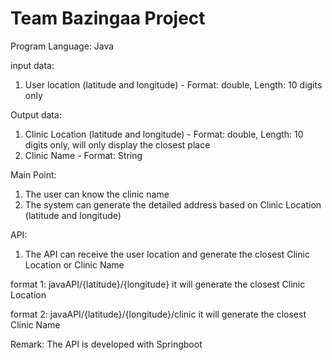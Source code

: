 # Team Bazingaa Project

Program Language: 
Java

input data: 
1. User location (latitude and longitude) - Format: double, Length: 10 digits only

Output data:
1. Clinic Location (latitude and longitude) - Format: double, Length: 10 digits only, will only display the closest place
2. Clinic Name - Format: String

Main Point:
1. The user can know the clinic name
2. The system can generate the detailed address based on Clinic Location (latitude and longitude)

API:
1. The API can receive the user location and generate the closest Clinic Location or Clinic Name

format 1: javaAPI/{latitude}/{longitude}
it will generate the closest Clinic Location

format 2: javaAPI/{latitude}/{longitude}/clinic
it will generate the closest Clinic Name

Remark:
The API is developed with Springboot

